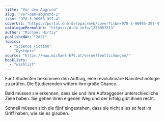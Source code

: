 ```yaml
---
title: "Vor dem Abgrund"
slug: "vor-dem-abgrund-1"
isbn: "978-3-96966-397-4"
coverUri: "https://portal.dnb.de/opac/mvb/cover?isbn=978-3-96966-397-4"
cataloguePermalink: "https://d-nb.info/1225057213"
author: "Michael Hirtzy"
publishedAt: "2021"
topics:
  - "Science Fiction"
  - "Dystopie"
source: "https://www.michael-h76.at/veroeffentlichungen/"
booklists: 
  - "wishlist"
---
```

Fünf Studenten bekommen den Auftrag, eine revolutionäre Nanotechnologie zu 
prüfen. Die Studierenden wittern ihre große Chance.

Bald müssen sie erkennen, dass sie und ihre Auftraggeber unterschiedliche 
Ziele haben. Sie gehen ihren eigenen Weg und der Erfolg gibt ihnen recht.

Schnell müssen sich die fünf eingestehen, dass sie nicht alles so fest im 
Griff haben, wie sie es glauben.